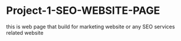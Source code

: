 # Project-1-SEO-WEBSITE-PAGE
this is web page that build for marketing website or any SEO services related website
